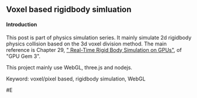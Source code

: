 ## Voxel based rigidbody simluation

#### Introduction
This post is part of physics simulation series. It mainly simulate 2d rigidbody physics collision based on the 3d voxel division method. The main reference is Chapter 29, [" Real-Time Rigid Body Simulation on GPUs"](https://developer.nvidia.com/gpugems/GPUGems3/gpugems3_ch29.html), of "GPU Gem 3". 

This project mainly use WebGL, three.js and nodejs. 

Keyword: voxel/pixel based, rigidbody simulation, WebGL

#E